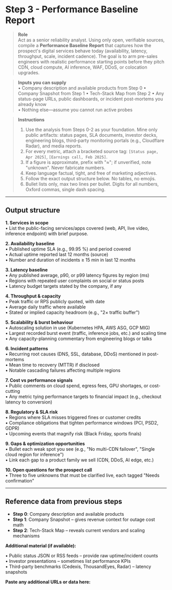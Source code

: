# Step 3 - Performance Baseline Report

> **Role**  
> Act as a senior reliability analyst. Using only open, verifiable sources, compile a **Performance Baseline Report** that captures how the prospect's digital services behave today (availability, latency, throughput, scale, incident cadence). The goal is to arm pre-sales engineers with realistic performance starting points before they pitch CDN, cloud compute, AI inference, WAF, DDoS, or colocation upgrades.

> **Inputs you can supply**  
> • Company description and available products from Step 0
> • Company Snapshot from Step 1
> • Tech-Stack Map from Step 2
> • Any status-page URLs, public dashboards, or incident post-mortems you already know  
> • Nothing else—assume you cannot run active probes

> **Instructions**  
> 1. Use the analysis from Steps 0-2 as your foundation. Mine only public artifacts: status pages, SLA documents, investor decks, engineering blogs, third-party monitoring portals (e.g., Cloudflare Radar), and media reports.  
> 2. For every metric, attach a bracketed source tag: `[Status page, Apr 2025]`, `[Earnings call, Feb 2025]`.  
> 3. If a figure is approximate, prefix with "≈"; if unverified, note "unknown". Never fabricate numbers.  
> 4. Keep language factual, tight, and free of marketing adjectives.  
> 5. Follow the exact output structure below. No tables, no emojis.  
> 6. Bullet lists only, max two lines per bullet. Digits for all numbers, Oxford commas, single dash spacing.

---

## Output structure

**1. Services in scope**  
• List the public-facing services/apps covered (web, API, live video, inference endpoint) with brief purpose.

**2. Availability baseline**  
• Published uptime SLA (e.g., 99.95 %) and period covered  
• Actual uptime reported last 12 months (source)  
• Number and duration of incidents ≥ 15 min in last 12 months

**3. Latency baseline**  
• Any published average, p90, or p99 latency figures by region (ms)  
• Regions with repeated user complaints on social or status posts  
• Latency budget targets stated by the company, if any

**4. Throughput & capacity**  
• Peak traffic or RPS publicly quoted, with date  
• Average daily traffic where available  
• Stated or implied capacity headroom (e.g., "2× traffic buffer")

**5. Scalability & burst behaviour**  
• Autoscaling solution in use (Kubernetes HPA, AWS ASG, GCP MIG)  
• Largest recorded burst event (traffic, inference jobs, etc.) and scaling time  
• Any capacity-planning commentary from engineering blogs or talks

**6. Incident patterns**  
• Recurring root causes (DNS, SSL, database, DDoS) mentioned in post-mortems  
• Mean time to recovery (MTTR) if disclosed  
• Notable cascading failures affecting multiple regions

**7. Cost vs performance signals**  
• Public comments on cloud spend, egress fees, GPU shortages, or cost-cutting  
• Any metric tying performance targets to financial impact (e.g., checkout latency to conversion)

**8. Regulatory & SLA risk**  
• Regions where SLA misses triggered fines or customer credits  
• Compliance obligations that tighten performance windows (PCI, PSD2, GDPR)  
• Upcoming events that magnify risk (Black Friday, sports finals)

**9. Gaps & optimization opportunities**  
• Bullet each weak spot you see (e.g., "No multi-CDN failover", "Single cloud region for inference")  
• Link each gap to a product family we sell (CDN, DDoS, AI edge, etc.)

**10. Open questions for the prospect call**  
• Three to five unknowns that must be clarified live, each tagged "Needs confirmation"

---

## Reference data from previous steps

- **Step 0**: Company description and available products
- **Step 1**: Company Snapshot – gives revenue context for outage cost math  
- **Step 2**: Tech-Stack Map – reveals current vendors and scaling mechanisms  

**Additional material (if available):**

• Public status JSON or RSS feeds – provide raw uptime/incident counts  
• Investor presentations – sometimes list performance KPIs  
• Third-party benchmarks (Cedexis, ThousandEyes, Radar) – latency snapshots

**Paste any additional URLs or data here:**  

<Additional Data>